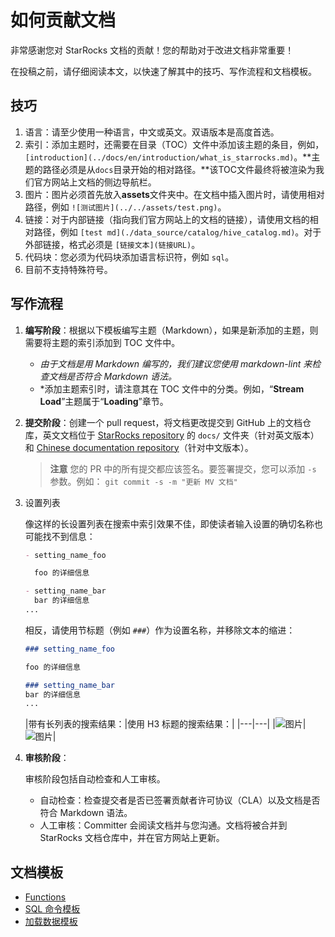 
# 如何贡献文档

非常感谢您对 StarRocks 文档的贡献！您的帮助对于改进文档非常重要！

在投稿之前，请仔细阅读本文，以快速了解其中的技巧、写作流程和文档模板。

## 技巧

1. 语言：请至少使用一种语言，中文或英文。双语版本是高度首选。
2. 索引：添加主题时，还需要在目录（TOC）文件中添加该主题的条目，例如，`[introduction](../docs/en/introduction/what_is_starrocks.md)`。**主题的路径必须是从`docs`目录开始的相对路径。**该TOC文件最终将被渲染为我们官方网站上文档的侧边导航栏。
3. 图片：图片必须首先放入**assets**文件夹中。在文档中插入图片时，请使用相对路径，例如 `![测试图片](../../assets/test.png)`。
4. 链接：对于内部链接（指向我们官方网站上的文档的链接），请使用文档的相对路径，例如 `[test md](./data_source/catalog/hive_catalog.md)`。对于外部链接，格式必须是 `[链接文本](链接URL)`。
5. 代码块：您必须为代码块添加语言标识符，例如 `sql`。
6. 目前不支持特殊符号。

## 写作流程

1. **编写阶段**：根据以下模板编写主题（Markdown），如果是新添加的主题，则需要将主题的索引添加到 TOC 文件中。

   - *由于文档是用 Markdown 编写的，我们建议您使用 markdown-lint 来检查文档是否符合 Markdown 语法。*
   - *添加主题索引时，请注意其在 TOC 文件中的分类。例如，“**Stream Load**”主题属于“**Loading**”章节。

2. **提交阶段**：创建一个 pull request，将文档更改提交到 GitHub 上的文档仓库，英文文档位于 [StarRocks repository](https://github.com/StarRocks/starrocks) 的 `docs/` 文件夹（针对英文版本）和 [Chinese documentation repository](https://github.com/StarRocks/docs.zh-cn)（针对中文版本）。

      > **注意**
      > 您的 PR 中的所有提交都应该签名。要签署提交，您可以添加 `-s` 参数。例如：
      > `git commit -s -m "更新 MV 文档"`

3. 设置列表

   像这样的长设置列表在搜索中索引效果不佳，即使读者输入设置的确切名称也可能找不到信息：

   ```markdown
   - setting_name_foo
   
     foo 的详细信息
   
   - setting_name_bar
     bar 的详细信息
   ...
   ```

   相反，请使用节标题（例如 `###`）作为设置名称，并移除文本的缩进：

   ```markdown
   ### setting_name_foo
   
   foo 的详细信息
   
   ### setting_name_bar
   bar 的详细信息
   ...
   ```

   |带有长列表的搜索结果：|使用 H3 标题的搜索结果：|
|---|---|
   |![图片](https://github.com/StarRocks/starrocks/assets/25182304/681580e6-820a-4a5a-8d68-65852687a0df)|![图片](https://github.com/StarRocks/starrocks/assets/25182304/8623e005-d6e1-4b73-9270-8bc86a2aa680)|

4. **审核阶段**：

   审核阶段包括自动检查和人工审核。

   -  自动检查：检查提交者是否已签署贡献者许可协议（CLA）以及文档是否符合 Markdown 语法。
   -  人工审核：Committer 会阅读文档并与您沟通。文档将被合并到 StarRocks 文档仓库中，并在官方网站上更新。

## 文档模板

- [Functions](https://github.com/StarRocks/docs/blob/main/sql-reference/sql-functions/How_to_Write_Functions_Documentation.md)
- [SQL 命令模板](https://github.com/StarRocks/docs/blob/main/sql-reference/sql-statements/SQL_command_template.md)
- [加载数据模板](https://github.com/StarRocks/starrocks/blob/main/docs/loading/Loading_data_template.md)
